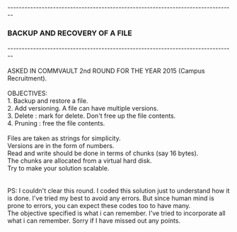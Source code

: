 --------------------------------------------------------------------------------<br>
<h3>BACKUP AND RECOVERY OF A FILE</h3>
--------------------------------------------------------------------------------<br>
<br>
ASKED IN COMMVAULT 2nd ROUND FOR THE YEAR 2015 (Campus Recruitment).<br>
<br>
OBJECTIVES:<br>
1. Backup and restore a file.<br>
2. Add versioning. A file can have multiple versions.<br>
3. Delete : mark for delete. Don't free up the file contents.<br>
4. Pruning : free the file contents.<br>
<br>
Files are taken as strings for simplicity.<br>
Versions are in the form of numbers.<br>
Read and write should be done in terms of chunks (say 16 bytes).<br>
The chunks are allocated from a virtual hard disk.<br>
Try to make your solution scalable.<br>
<br>
<br>
PS: I couldn't clear this round. I coded this solution just to understand how it is done.
I've tried my best to avoid any errors. But since human mind is prone to errors, you can expect these codes
too to have many.<br>
The objective specified is what i can remember. I've tried to incorporate all what i can remember.
Sorry if I have missed out any points.<br>
